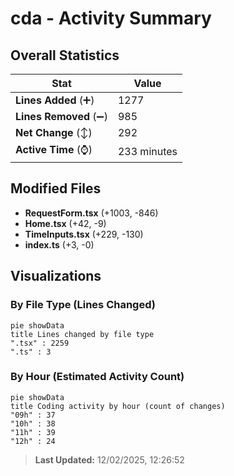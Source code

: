 # cda - Activity Summary 

## Overall Statistics

| Stat                   | Value                                                             |
| ---------------------- | ----------------------------------------------------------------- |
| **Lines Added** (➕)   | 1277                                          |
| **Lines Removed** (➖) | 985                                        |
| **Net Change** (↕)    | 292                |
| **Active Time** (⌚)   | 233 minutes |


## Modified Files
- **RequestForm.tsx** (+1003, -846)
- **Home.tsx** (+42, -9)
- **TimeInputs.tsx** (+229, -130)
- **index.ts** (+3, -0)

## Visualizations

### By File Type (Lines Changed)

```mermaid
pie showData
title Lines changed by file type
".tsx" : 2259
".ts" : 3
```

### By Hour (Estimated Activity Count)

```mermaid
pie showData
title Coding activity by hour (count of changes)
"09h" : 37
"10h" : 38
"11h" : 39
"12h" : 24
```


> **Last Updated:** 12/02/2025, 12:26:52